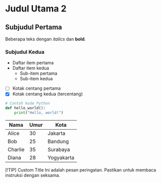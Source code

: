 # Judul Utama 2

## Subjudul Pertama

Beberapa teks dengan _italics_ dan **bold**.

### Subjudul Kedua

- Daftar item pertama
- Daftar item kedua
  - Sub-item pertama
  - Sub-item kedua

- [ ] Kotak centang pertama
- [x] Kotak centang kedua (tercentang)

```python
# Contoh kode Python
def hello_world():
    print("Hello, world!")
```

| Nama        | Umur | Kota       |
|-------------|------|------------|
| Alice       | 30   | Jakarta    |
| Bob         | 25   | Bandung    |
| Charlie     | 35   | Surabaya   |
| Diana       | 28   | Yogyakarta |

[!TIP] Custom Title
    Ini adalah pesan peringatan. Pastikan untuk membaca instruksi dengan seksama.
